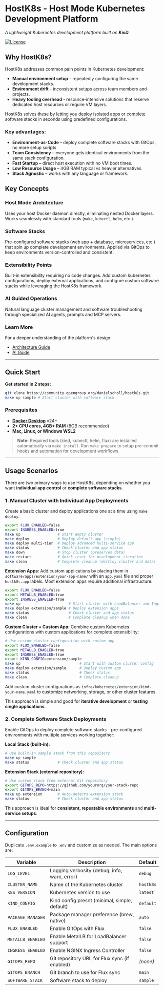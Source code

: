 # HostK8s - Host Mode Kubernetes Development Platform

*A lightweight Kubernetes development platform built on **KinD**.*

[![License](https://img.shields.io/badge/License-Apache_2.0-blue.svg)](LICENSE)

## Why HostK8s?

HostK8s addresses common pain points in Kubernetes development:

* **Manual environment setup** - repeatedly configuring the same development stacks.
* **Environment drift** - inconsistent setups across team members and projects.
* **Heavy tooling overhead** - resource-intensive solutions that reserve dedicated host resources or require VM layers.

HostK8s solves these by letting you deploy isolated apps or complete software stacks in seconds using predefined configurations.

### Key advantages:

* **Environment-as-Code** – deploy complete software stacks with GitOps, no more setup scripts.
* **Team Consistency** – everyone gets identical environments from the same stack configuration.
* **Fast Startup** – direct host execution with no VM boot times.
* **Low Resource Usage** – 4GB RAM typical vs heavier alternatives.
* **Stack Agnostic** – works with any language or framework.

## Key Concepts

### Host Mode Architecture

Uses your host Docker daemon directly, eliminating nested Docker layers. Works seamlessly with standard tools (`make`, `kubectl`, `helm`, etc.).

### Software Stacks

Pre-configured software stacks (web app + database, microservices, etc.) that spin up complete development environments. Applied via GitOps to keep environments version-controlled and consistent.

### Extensibility Points

Built-in extensibility requiring no code changes. Add custom kubernetes configurations, deploy external applications, and configure custom software stacks while leveraging the HostK8s framework.

### AI Guided Operations

Natural language cluster management and software troubleshooting through specialized AI agents, prompts and MCP servers.

### Learn More

For a deeper understanding of the platform's design:

* [Architecture Guide](docs/architecture.md)
* [AI Guide](docs/ai-guide.md)

---

## Quick Start

**Get started in 2 steps:**

```bash
git clone https://community.opengroup.org/danielscholl/hostk8s.git
make up sample # Start cluster with software stack
```

### Prerequisites

* **[Docker Desktop](https://docs.docker.com/get-docker/)** v24+
* **2+ CPU cores, 4GB+ RAM** (8GB recommended)
* **Mac, Linux, or Windows WSL2**

> **Note:** Required tools (kind, kubectl, helm, flux) are installed automatically via `make install`. Run `make prepare` to setup pre-commit hooks and automation for development workflows.

---

## Usage Scenarios

There are two primary ways to use HostK8s, depending on whether you want **individual app control** or **complete software stacks**.

### 1. Manual Cluster with Individual App Deployments

Create a basic cluster and deploy applications one at a time using `make deploy`:

```bash
export FLUX_ENABLED=false
export INGRESS_ENABLED=true
make up                 # Start empty cluster
make deploy             # Deploy default app (simple)
make deploy multi-tier  # Deploy advanced multi-service app
make status             # Check cluster and app status
make down               # Stop cluster (preserves data)
make restart            # Quick reset for development iteration
make clean              # Complete cleanup (destroy cluster and data)
```

**Extension Apps**: Add custom applications by placing them in `software/apps/extension/your-app-name/` with an `app.yaml` file and proper `hostk8s.app` labels. Most extension apps require additional infrastructure:

```bash
export FLUX_ENABLED=false
export METALLB_ENABLED=true
export INGRESS_ENABLED=true
make up                      # Start cluster with LoadBalancer and Ingress support
make deploy extension/sample # Deploy extension apps
make status                  # Check cluster and app status
make clean                   # Complete cleanup when done
```

**Custom Cluster + Custom App**: Combine custom Kubernetes configurations with custom applications for complete extensibility:

```bash
# Use custom cluster configuration with custom app
export FLUX_ENABLED=false
export METALLB_ENABLED=true
export INGRESS_ENABLED=true
export KIND_CONFIG=extension/sample
make up                           # Start with custom cluster config
make deploy extension/sample      # Deploy custom app  
make status                       # Check status
make clean                        # Complete cleanup
```

Add custom cluster configurations as `infra/kubernetes/extension/kind-your-name.yaml` to customize networking, storage, or other cluster features.

This approach is simple and good for **iterative development** or **testing single applications**.

### 2. Complete Software Stack Deployments

Enable GitOps to deploy complete software stacks - pre-configured environments with multiple services working together:

**Local Stack (built-in):**
```bash
# Use built-in sample stack from this repository
make up sample
make status             # Check cluster and app status
```

**Extension Stack (external repository):**
```bash
# Use custom stack from external Git repository
export GITOPS_REPO=https://github.com/yourorg/your-stack-repo
export GITOPS_BRANCH=main
make up extension       # Auto-detects extension stack
make status             # Check cluster and app status
```

This approach is ideal for **consistent, repeatable environments** and **multi-service setups**.

---

## Configuration

Duplicate `.env.example` to `.env` and customize as needed. The main options are:

| Variable          | Description                                   | Default   |
| ----------------- | --------------------------------------------- | --------- |
| `LOG_LEVEL`       | Logging verbosity (debug, info, warn, error)  | `debug`   |
| `CLUSTER_NAME`    | Name of the Kubernetes cluster                | `hostk8s` |
| `K8S_VERSION`     | Kubernetes version to use                     | `latest`  |
| `KIND_CONFIG`     | Kind config preset (minimal, simple, default) | `default` |
| `PACKAGE_MANAGER` | Package manager preference (brew, native)     | `auto`    |
| `FLUX_ENABLED`    | Enable GitOps with Flux                       | `false`   |
| `METALLB_ENABLED` | Enable MetalLB for LoadBalancer support       | `false`   |
| `INGRESS_ENABLED` | Enable NGINX Ingress Controller               | `false`   |
| `GITOPS_REPO`     | Git repository URL for Flux sync (if enabled) | *(none)*  |
| `GITOPS_BRANCH`   | Git branch to use for Flux sync               | `main`    |
| `SOFTWARE_STACK`  | Software stack to deploy                      | `sample`  |
